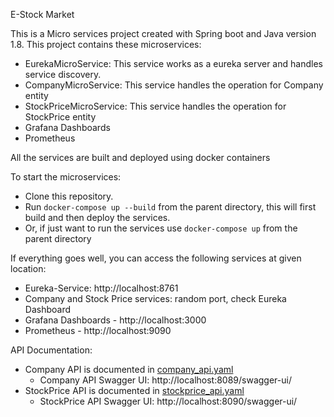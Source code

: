 E-Stock Market

This is a Micro services project created with Spring boot and Java version 1.8.
This project contains these microservices:

* EurekaMicroService: This service works as a eureka server and handles service discovery.
* CompanyMicroService: This service handles the operation for Company entity
* StockPriceMicroService: This service handles the operation for StockPrice entity
* Grafana Dashboards
* Prometheus 

All the services are built and deployed using docker containers

To start the microservices:

* Clone this repository.
* Run ```docker-compose up --build``` from the parent directory, this will first build
  and then deploy the services.
* Or, if just want to run the services use ```docker-compose up``` from the parent directory  

If everything goes well, you can access the following services at given location:

* Eureka-Service: http://localhost:8761
* Company and Stock Price services: random port, check Eureka Dashboard
* Grafana Dashboards - http://localhost:3000
* Prometheus - http://localhost:9090
  
API Documentation:

* Company API is documented in [company_api.yaml](https://github.com/akhilgandhi/EStockMarketCaseStudy/blob/main/company_api.yaml)
  - Company API Swagger UI: http://localhost:8089/swagger-ui/
* StockPrice API is documented in [stockprice_api.yaml](https://github.com/akhilgandhi/EStockMarketCaseStudy/blob/main/stockprice_api.yaml)
  - StockPrice API Swagger UI: http://localhost:8090/swagger-ui/
